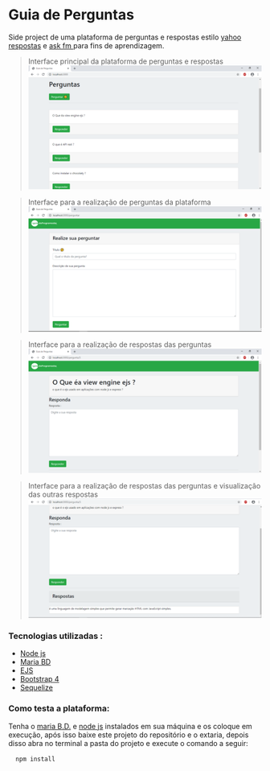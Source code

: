 # Guia de Perguntas #

 Side project de uma plataforma de perguntas e respostas estilo [yahoo respostas](https://br.answers.yahoo.com/)  e [ask fm ](https://ask.fm/) para fins de aprendizagem.
 
 >Interface principal da plataforma de perguntas e respostas 
 >![Guia de Perguntas](https://github.com/themarcosramos/Guia_de_pergunta/blob/master/img/img1.PNG)

 >Interface para a realização de perguntas da plataforma
 >![Guia de Perguntas](img/img3.png)
 
 >Interface para a realização de respostas das perguntas 
 >![Guia de Perguntas](img/img4.png)

 >Interface para a realização de respostas das perguntas e visualização das outras respostas 
>![Guia de Perguntas](img/img5.png)

### Tecnologias utilizadas : ###

* [Node js](https://nodejs.org/en/)
* [Maria BD](https://mariadb.org/)
* [EJS](https://ejs.co/)
* [Bootstrap 4](https://getbootstrap.com/)
* [Sequelize](https://sequelize.org/)

### Como testa a plataforma: ###

Tenha o [maria B.D.](https://mariadb.org/) e [node js](https://nodejs.org/en/) instalados em sua máquina e os coloque em execução, após isso baixe este projeto do repositório e o extaria, depois disso abra no terminal a pasta do projeto e execute o comando a seguir:

`````bash
  npm install
`````

